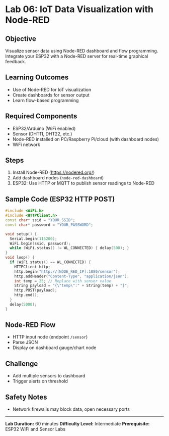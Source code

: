 # Lab 06: IoT Data Visualization with Node-RED

## Objective
Visualize sensor data using Node-RED dashboard and flow programming. Integrate your ESP32 with a Node-RED server for real-time graphical feedback.

## Learning Outcomes
- Use of Node-RED for IoT visualization
- Create dashboards for sensor output
- Learn flow-based programming

## Required Components
- ESP32/Arduino (WiFi enabled)
- Sensor (DHT11, DHT22, etc.)
- Node-RED installed on PC/Raspberry Pi/cloud (with dashboard nodes)
- WiFi network

## Steps
1. Install Node-RED (https://nodered.org/)
2. Add dashboard nodes (`node-red-dashboard`)
3. ESP32: Use HTTP or MQTT to publish sensor readings to Node-RED

## Sample Code (ESP32 HTTP POST)
```cpp
#include <WiFi.h>
#include <HTTPClient.h>
const char* ssid = "YOUR_SSID";
const char* password = "YOUR_PASSWORD";

void setup() {
  Serial.begin(115200);
  WiFi.begin(ssid, password);
  while (WiFi.status() != WL_CONNECTED) { delay(500); }
}
void loop() {
  if (WiFi.status() == WL_CONNECTED) {
    HTTPClient http;
    http.begin("http://[NODE_RED_IP]:1880/sensor");
    http.addHeader("Content-Type", "application/json");
    int temp = 25; // Replace with sensor value
    String payload = "{\"temp\":" + String(temp) + "}";
    http.POST(payload);
    http.end();
  }
  delay(5000);
}
```

## Node-RED Flow
- HTTP input node (endpoint `/sensor`)
- Parse JSON
- Display on dashboard gauge/chart node

## Challenge
- Add multiple sensors to dashboard
- Trigger alerts on threshold

## Safety Notes
- Network firewalls may block data, open necessary ports

---
**Lab Duration:** 60 minutes
**Difficulty Level:** Intermediate
**Prerequisite:** ESP32 WiFi and Sensor Labs
